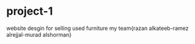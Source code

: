 # project-1
website desgin for selling used furniture 
my team{razan alkateeb-ramez alrejjal-murad alshorman}

